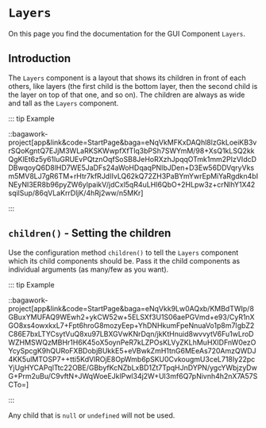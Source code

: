 <script>
	import ViewApp from '$lib/ViewApp.svelte'
</script>

# `Layers`
On this page you find the documentation for the GUI Component `Layers`.



## Introduction
The `Layers` component is a layout that shows its children in front of each others, like layers (the first child is the bottom layer, then the second child is the layer on top of that one, and so on). The children are always as wide and tall as the `Layers` component. 

::: tip Example

::bagawork-project[app&link&code=StartPage&baga=eNqVkMFKxDAQhl8lzGkLoeiKB3vrSQoKgntQ7EJjM3WLaRKSKWwpfXfTlq3bPSh7SWYmM/98+XsQ1kLSQ2kkQgKlEt6z5y61luGRUEvPQtznOqfSoSB8JeHoRXzhJpqqOTmk1mm2PIzVIdcDDBwqoyQ6D8lHD7WE5JaDFs24aWoHDqaqPNIbJDen+D3Ew56DDVqryVksm5MV8LJ7gR6TM+rHtr7kfRJdIIvLQ62kQ72ZH3PaBYmYwrEpMiYaRgdkn4bINEyNI3ER8b96pyZW6ylpaikV/jdCxl5qR4uLHI6QbO+2HLpw3z+crNlhY1X42sqilSup/86qVLaKrrDljK/4hRj2ww/n5MKr]

:::



## `children()` - Setting the children
Use the configuration method `children()` to tell the `Layers` component which its child components should be. Pass it the child components as individual arguments (as many/few as you want).

::: tip Example

::bagawork-project[app&link&code=StartPage&baga=eNqVkk9Lw0AQxb/KMBdTWIp/8GBuxYMUFAQ9WEwh2+ykCW52w+5ELSXf3U1S06aePGVmd+e93/CyR1nXGO8xs4owxkxL7+Fpt6hroG8mozyEep+YhDNHkumFpeNnuaVo1p8m7IgbZ2C86E7bxLTYCsytVuQ8xu97LBXGVwKNrDqn/jkKtHnuid8wvvytV6Fu1wLroDWZHMSWQzMBHr1H6K45oX5oynPeR7kLZPOsKLVyZKLhMuHXIDFnW0ezOYcySpcgK9hQURoFXBDobjBUkkE5+eVBwkZmH1tnG6MEeAs720AmzQWDJ4KK5ulMTOSP7++tti5KdVlROjE8OpWmb6pSKU0CvkougmU3ceL718Iy22pcYjUgHYCAPqlTtc22OBE/GBbyfKcNZbLxBD1Zt7TpqHJnDYPN/ygcYWbjzyDwG+Prm2uBu/C9vftN+JWqWoeEJklPwl34j2W+UI3mf6Q7pNivnh4h2nX7A57SCTo=]

:::

Any child that is `null` or `undefined` will not be used.